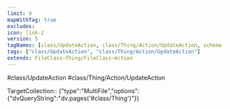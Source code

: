 ```yaml
---
limit: 9
mapWithTag: true
excludes:
icon: link-2
version: 5
tagNames: [class/UpdateAction, class/Thing/Action/UpdateAction, schema-org/UpdateAction]
tags: ["class/UpdateAction", "class/Thing/Action/UpdateAction"]
extends: FileClass~Thing/FileClass~Action
---
```


#class/UpdateAction
#class/Thing/Action/UpdateAction

TargetCollection:: {"type":"MultiFile","options":{"dvQueryString":"dv.pages('#class/Thing')"}}
